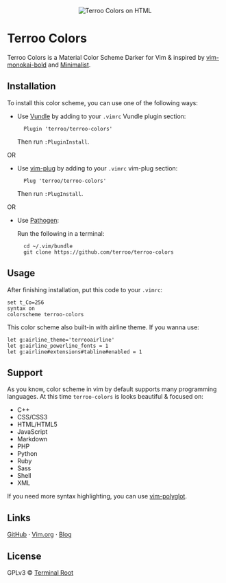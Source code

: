 <p align="center">
    <img src="https://terminalroot.com.br/assets/img/terminalroot.jpg" alt="Terroo Colors on HTML">
</p>

# Terroo Colors
Terroo Colors is a Material Color Scheme Darker for Vim & inspired by [vim-monokai-bold](https://github.com/Mcmartelle/vim-monokai-bold) and [Minimalist](https://github.com/dikiaap/minimalist).

## Installation

To install this color scheme, you can use one of the following ways:

- Use [Vundle](https://github.com/VundleVim/Vundle.vim#quick-start) by adding
to your `.vimrc` Vundle plugin section:

        Plugin 'terroo/terroo-colors'

    Then run `:PluginInstall`.

OR

- Use [vim-plug](https://github.com/junegunn/vim-plug#installation) by adding
to your `.vimrc` vim-plug section:

        Plug 'terroo/terroo-colors'

    Then run `:PlugInstall`.

OR

- Use [Pathogen](https://github.com/tpope/vim-pathogen#installation):

    Run the following in a terminal:

        cd ~/.vim/bundle
        git clone https://github.com/terroo/terroo-colors

## Usage

After finishing installation, put this code to your `.vimrc`:

```viml
set t_Co=256
syntax on
colorscheme terroo-colors
```

This color scheme also built-in with airline theme. If you wanna use:

```viml
let g:airline_theme='terrooairline'
let g:airline_powerline_fonts = 1
let g:airline#extensions#tabline#enabled = 1
```

## Support

As you know, color scheme in vim by default supports many programming languages.
At this time `terroo-colors` is looks beautiful & focused on:

* C++
* CSS/CSS3
* HTML/HTML5
* JavaScript
* Markdown
* PHP
* Python
* Ruby
* Sass
* Shell
* XML

If you need more syntax highlighting, you can use
[vim-polyglot](https://github.com/sheerun/vim-polyglot).

## Links

[GitHub](https://github.com/terroo/terroo-colors) ·
[Vim.org](https://www.vim.org/) ·
[Blog](https://en.terminalroot.com.br/)

## License

GPLv3 © [Terminal Root](https://terminalroot.com.br/)
